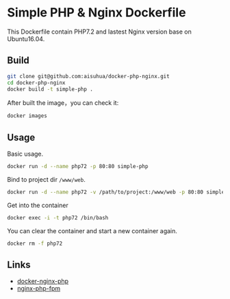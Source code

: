 # Simple PHP & Nginx Dockerfile

This Dockerfile contain PHP7.2 and lastest Nginx version base on Ubuntu16.04.

## Build

```sh
git clone git@github.com:aisuhua/docker-php-nginx.git
cd docker-php-nginx
docker build -t simple-php .
```

After built the image，you can check it:

```sh
docker images
```

## Usage

Basic usage.

```sh
docker run -d --name php72 -p 80:80 simple-php
```

Bind to project dir `/www/web`. 

```sh
docker run -d --name php72 -v /path/to/project:/www/web -p 80:80 simple-php
```

Get into the container

```sh
docker exec -i -t php72 /bin/bash
```

You can clear the container and start a new container again.

```sh
docker rm -f php72
```

## Links

- [docker-nginx-php](https://github.com/fideloper/docker-nginx-php)
- [nginx-php-fpm](https://github.com/richarvey/nginx-php-fpm)

